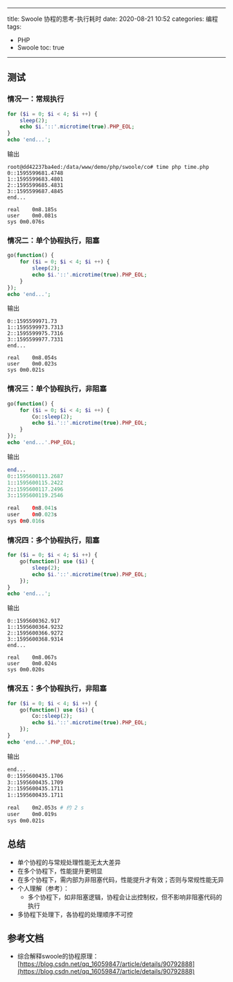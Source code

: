 ----
title: Swoole 协程的思考-执行耗时
date: 2020-08-21 10:52
categories: 编程
tags: 
- PHP
- Swoole
toc: true
----

## 测试

### 情况一：常规执行

```php
for ($i = 0; $i < 4; $i ++) {
    sleep(2);
    echo $i.'::'.microtime(true).PHP_EOL;
}
echo 'end...';
```

<!-- more -->

输出

```
root@dd42237ba4ed:/data/www/demo/php/swoole/co# time php time.php
0::1595599681.4748
1::1595599683.4801
2::1595599685.4831
3::1595599687.4845
end...

real	0m8.185s
user	0m0.081s
sys	0m0.076s
```

### 情况二：单个协程执行，阻塞

```php
go(function() {
    for ($i = 0; $i < 4; $i ++) {
        sleep(2);
        echo $i.'::'.microtime(true).PHP_EOL;
    }
});
echo 'end...';
```

输出

```
0::1595599971.73
1::1595599973.7313
2::1595599975.7316
3::1595599977.7331
end...

real	0m8.054s
user	0m0.023s
sys	0m0.021s
```

### 情况三：单个协程执行，非阻塞

```php
go(function() {
    for ($i = 0; $i < 4; $i ++) {
        Co::sleep(2);
        echo $i.'::'.microtime(true).PHP_EOL;
    }
});
echo 'end...'.PHP_EOL;

```

输出

```php
end...
0::1595600113.2687
1::1595600115.2422
2::1595600117.2496
3::1595600119.2546

real	0m8.041s
user	0m0.023s
sys	0m0.016s
```

### 情况四：多个协程执行，阻塞

```php
for ($i = 0; $i < 4; $i ++) {
    go(function() use ($i) {
        sleep(2);
        echo $i.'::'.microtime(true).PHP_EOL;
    });
}
echo 'end...';
```

输出

```
0::1595600362.917
1::1595600364.9232
2::1595600366.9272
3::1595600368.9314
end...

real	0m8.067s
user	0m0.024s
sys	0m0.020s
```

### 情况五：多个协程执行，非阻塞

```php
for ($i = 0; $i < 4; $i ++) {
    go(function() use ($i) {
        Co::sleep(2);
        echo $i.'::'.microtime(true).PHP_EOL;
    });
}
echo 'end...'.PHP_EOL;
```

输出

```bash
end...
0::1595600435.1706
3::1595600435.1709
2::1595600435.1711
1::1595600435.1711

real	0m2.053s # 约 2 s
user	0m0.019s
sys	0m0.021s
```

## 总结

- 单个协程的与常规处理性能无太大差异
- 在多个协程下，性能提升更明显
- 在多个协程下，需内部为非阻塞代码，性能提升才有效；否则与常规性能无异
- 个人理解（参考）：
   - 多个协程下，如非阻塞逻辑，协程会让出控制权，但不影响非阻塞代码的执行
- 多协程下处理下，各协程的处理顺序不可控

## 参考文档

- 综合解释swoole的协程原理：[https://blog.csdn.net/qq_16059847/article/details/90792888](https://blog.csdn.net/qq_16059847/article/details/90792888)
